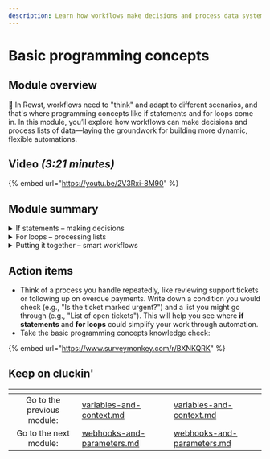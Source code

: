 ```yaml
---
description: Learn how workflows make decisions and process data systematically.
---
```


# Basic programming concepts

## Module overview

:egg: In Rewst, workflows need to "think" and adapt to different scenarios, and that's where programming concepts like if statements and for loops come in. In this module, you’ll explore how workflows can make decisions and process lists of data—laying the groundwork for building more dynamic, flexible automations.

## Video _(3:21 minutes)_

{% embed url="https://youtu.be/2V3Rxi-8M90" %}

## Module summary

<details>

<summary>If statements – making decisions</summary>

An **if statement** allows a workflow to make decisions based on conditions.

Example:

* **If** a support ticket is marked "urgent," then send a priority notification.This helps workflows adapt to different situations, taking specific actions when certain conditions are met.

</details>

<details>

<summary>For loops – processing lists</summary>

A **for loop** goes through a list, one item at a time.

Example:

* **For each ticket in a list**, check its status.

For loops let workflows handle multiple items efficiently without needing to manually check each one.

</details>

<details>

<summary>Putting it together – smart workflows</summary>

If statements and for loops often work together to create dynamic workflows.

Example:

* **For each customer in a list**, check if they have an overdue balance.
* **If** their balance is overdue, follow up.

This combination makes workflows more adaptable, efficient, and capable of handling real-world scenarios automatically.

</details>

## Action items

* Think of a process you handle repeatedly, like reviewing support tickets or following up on overdue payments. Write down a condition you would check (e.g., "Is the ticket marked urgent?") and a list you might go through (e.g., "List of open tickets"). This will help you see where **if statements** and **for loops** could simplify your work through automation.
* Take the basic programming concepts knowledge check:&#x20;

{% embed url="https://www.surveymonkey.com/r/BXNKQRK" %}

## Keep on cluckin'

<table data-card-size="large" data-column-title-hidden data-view="cards" data-full-width="false"><thead><tr><th align="center"></th><th data-type="content-ref"></th><th data-hidden data-card-target data-type="content-ref"></th></tr></thead><tbody><tr><td align="center">Go to the previous module: </td><td><a href="variables-and-context.md">variables-and-context.md</a></td><td><a href="variables-and-context.md">variables-and-context.md</a></td></tr><tr><td align="center">Go to the next module:</td><td><a href="webhooks-and-parameters.md">webhooks-and-parameters.md</a></td><td><a href="webhooks-and-parameters.md">webhooks-and-parameters.md</a></td></tr></tbody></table>
